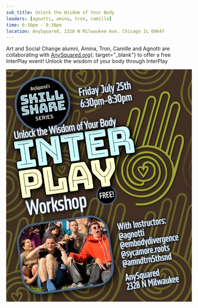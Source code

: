 ```yaml
---
sub_title: Unlock the Wisdom of Your Body
leaders: [agnotti, amina, tron, camille]
time: 6:30pm - 8:30pm
location: AnySquared, 2328 N Milwaukee Ave, Chicago IL 60647
---
```


Art and Social Change alumni, Amina, Tron, Camille and Agnotti are collaborating
with
[AnySquared.org](https://AnySquared.org/ "AnySquared.org"){: target="_blank"}
to offer a free InterPlay event! Unlock the wisdom of your body through
InterPlay

![AnySquared](/assets/images/2025-07-25.jpg "AnySquared")
